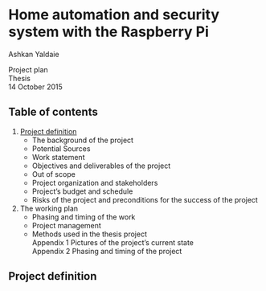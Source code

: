 # Home automation and security system with the Raspberry Pi

Ashkan Yaldaie

Project plan  
Thesis  
14 October 2015

## Table of contents
1.  [Project definition](#project-definition)
    - The background of the project
    - Potential Sources
    - Work statement
    - Objectives and deliverables of the project
    - Out of scope
    - Project organization and stakeholders
    - Project’s budget and schedule
    - Risks of the project and preconditions for the success of the project
2. The working plan
    - Phasing and timing of the work
    - Project management
    - Methods used in the thesis project  
    Appendix 1	Pictures of the project’s current state  
    Appendix 2	Phasing and timing of the project
    
## Project definition
